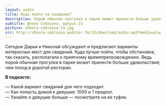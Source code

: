 ```yaml
---
layout: audio
title: Куда пойти на свидание?
description: Порой обычная прогулка в парке может принести больше удовольствия, чем поход в дорогой ресторан.
subtitle: Школа Соблазна, выпуск 23
picture: shkola-soblazna-23.jpg
src: http://shkola-soblazna.podster.fm/23/download/audio.mp3?media=player
---
```


Сегодня Дарья и Николай обсуждают и предлагают варианты интересных мест для свиданий. Куда лучше пойти, чтобы обстановка, так сказать, располагала к приятному времяпрепровождению. Ведь порой обычная прогулка в парке может принести больше удовольствия, чем поход в дорогой ресторан.

**В подкасте:**

— Какой вариант свиданий для чего подходит.  
— Как попасть домой к девушке: 1000 и 1 предлог.  
— Узнайте о девушке больше — посмотрите на ее туфли.   
